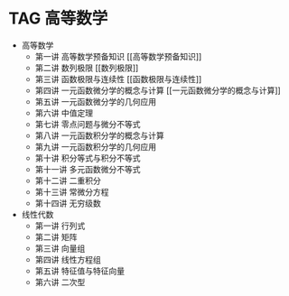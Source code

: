 # TAG 高等数学

* 高等数学
  * 第一讲 高等数学预备知识  [[高等数学预备知识]]
  * 第二讲 数列极限  [[数列极限]]
  * 第三讲 函数极限与连续性 [[函数极限与连续性]]
  * 第四讲 一元函数微分学的概念与计算  [[一元函数微分学的概念与计算]]
  * 第五讲 一元函数微分学的几何应用
  * 第六讲 中值定理
  * 第七讲 零点问题与微分不等式
  * 第八讲 一元函数积分学的概念与计算
  * 第九讲 一元函数积分学的几何应用
  * 第十讲 积分等式与积分不等式
  * 第十一讲 多元函数微分不等式
  * 第十二讲  二重积分
  * 第十三讲 常微分方程
  * 第十四讲 无穷级数
* 线性代数
  * 第一讲 行列式
  * 第二讲 矩阵
  * 第三讲 向量组
  * 第四讲 线性方程组
  * 第五讲 特征值与特征向量
  * 第六讲 二次型
